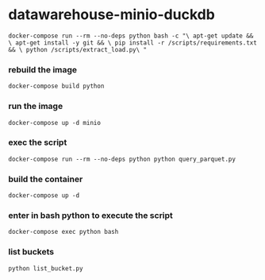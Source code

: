 # datawarehouse-minio-duckdb



`docker-compose run --rm --no-deps python bash -c "\
  apt-get update && \
  apt-get install -y git && \
  pip install -r /scripts/requirements.txt && \
  python /scripts/extract_load.py\
"`

### rebuild the image
`docker-compose build python
`

### run the image
`docker-compose up -d minio`

### exec the script
`docker-compose run --rm --no-deps python python query_parquet.py
`

### build the container
`docker-compose up -d
`
### enter in bash python to execute the script

`docker-compose exec python bash
`

### list buckets

`python list_bucket.py
`